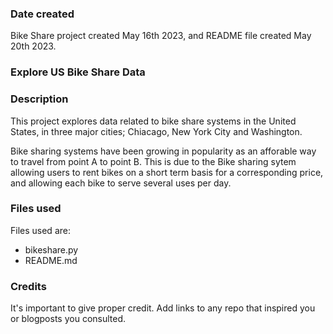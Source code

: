 ### Date created
Bike Share project created May 16th 2023, and README file created May 20th 2023.

### Explore US Bike Share Data

### Description
This project explores data related to bike share systems in the United States, in three major cities; Chiacago, New York City and Washington.

Bike sharing systems have been growing in popularity as an afforable way to travel from point A to point B. This is due to the Bike sharing sytem allowing users to rent bikes on a short term basis for a corresponding price, and allowing each bike to serve several uses per day.

### Files used
Files used are:
* bikeshare.py
* README.md

### Credits
It's important to give proper credit. Add links to any repo that inspired you or blogposts you consulted.

